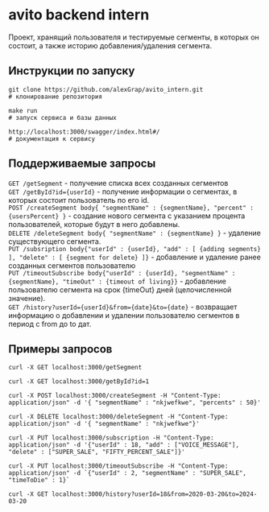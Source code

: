 # avito backend intern
Проект, хранящий пользователя и тестируемые сегменты, в которых он состоит, а также историю добавления/удаления сегмента.

## Инструкции по запуску

```shell
git clone https://github.com/alexGrap/avito_intern.git
# клонирование репозитория

make run
# запуск сервиса и базы данных

http://localhost:3000/swagger/index.html#/
# документация к сервису
```

## Поддерживаемые запросы
``GET /getSegment`` - получение списка всех созданных сегментов</br>
``GET /getById?id={userId}`` - получение информации о сегментах, в которых состоит пользователь по его id.</br>
``POST /createSegment body{ "segmentName" : {segmentName}, "percent" : {usersPercent} }`` - создание нового сегмента с указанием процента пользователей, которые будут в него добавлены.</br>
``DELETE /deleteSegment body{ "segmentName" : {segmentName} }`` - удаление существующего сегмента.</br>
``PUT /subsription body{"userId" : {userId}, "add" : [ {adding segments} ], "delete" : [ {segment for delete} ]}`` - добавление и удаление ранее созданных сегментов пользователю</br>
``PUT /timeoutSubscribe body{"userId" : {userId}, "segmentName" : {segmentName}, "timeOut" : {timeout of living}}`` - добавление пользователю сегмента на срок {timeOut} дней (целочисленной значение).</br>
``GET /history?userId={userId}&from={date}&to={date}`` - возвращает информацию о добавлении и удалении пользователю сегментов в период с from до to дат.</br>

## Примеры запросов
```shell
curl -X GET localhost:3000/getSegment

curl -X GET localhost:3000/getById?id=1

curl -X POST localhost:3000/createSegment -H "Content-Type: application/json" -d '{ "segmentName" : "nkjwefkwe", "percents" : 50}'

curl -X DELETE localhost:3000/deleteSegment -H "Content-Type: application/json" -d '{ "segmentName" : "nkjwefkwe"}'

curl -X PUT localhost:3000/subscription -H "Content-Type: application/json" -d '{"userId" : 18, "add" : ["VOICE_MESSAGE"], "delete" : ["SUPER_SALE", "FIFTY_PERCENT_SALE"]}'

curl -X PUT localhost:3000/timeoutSubscribe -H "Content-Type: application/json" -d `{"userId" : 2, "segmentName" : "SUPER_SALE", "timeToDie" : 1}`

curl -X GET localhost:3000/history?userId=18&from=2020-03-20&to=2024-03-20
```